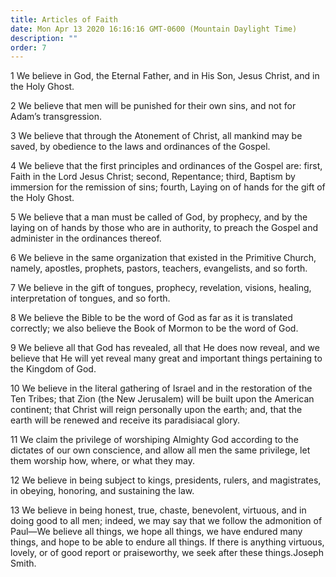 ```yaml
---
title: Articles of Faith
date: Mon Apr 13 2020 16:16:16 GMT-0600 (Mountain Daylight Time)
description: ""
order: 7
---
```


1 We believe in God, the Eternal Father, and in His Son, Jesus Christ, and in the Holy Ghost.

2 We believe that men will be punished for their own sins, and not for Adam’s transgression.

3 We believe that through the Atonement of Christ, all mankind may be saved, by obedience to the laws and ordinances of the Gospel.

4 We believe that the first principles and ordinances of the Gospel are: first, Faith in the Lord Jesus Christ; second, Repentance; third, Baptism by immersion for the remission of sins; fourth, Laying on of hands for the gift of the Holy Ghost.

5 We believe that a man must be called of God, by prophecy, and by the laying on of hands by those who are in authority, to preach the Gospel and administer in the ordinances thereof.

6 We believe in the same organization that existed in the Primitive Church, namely, apostles, prophets, pastors, teachers, evangelists, and so forth.

7 We believe in the gift of tongues, prophecy, revelation, visions, healing, interpretation of tongues, and so forth.

8 We believe the Bible to be the word of God as far as it is translated correctly; we also believe the Book of Mormon to be the word of God.

9 We believe all that God has revealed, all that He does now reveal, and we believe that He will yet reveal many great and important things pertaining to the Kingdom of God.

10 We believe in the literal gathering of Israel and in the restoration of the Ten Tribes; that Zion (the New Jerusalem) will be built upon the American continent; that Christ will reign personally upon the earth; and, that the earth will be renewed and receive its paradisiacal glory.

11 We claim the privilege of worshiping Almighty God according to the dictates of our own conscience, and allow all men the same privilege, let them worship how, where, or what they may.

12 We believe in being subject to kings, presidents, rulers, and magistrates, in obeying, honoring, and sustaining the law.

13 We believe in being honest, true, chaste, benevolent, virtuous, and in doing good to all men; indeed, we may say that we follow the admonition of Paul—We believe all things, we hope all things, we have endured many things, and hope to be able to endure all things. If there is anything virtuous, lovely, or of good report or praiseworthy, we seek after these things.Joseph Smith.

